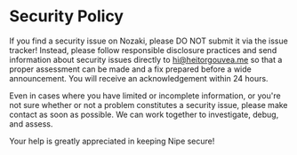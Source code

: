 # Security Policy

If you find a security issue on Nozaki, please DO NOT submit it via the issue tracker! Instead, please follow responsible disclosure practices and send information about security issues directly to hi@heitorgouvea.me so that a proper assessment can be made and a fix prepared before a wide announcement. You will receive an acknowledgement within 24 hours.

Even in cases where you have limited or incomplete information, or you're not sure whether or not a problem constitutes a security issue, please make contact as soon as possible. We can work together to investigate, debug, and assess.

Your help is greatly appreciated in keeping Nipe secure!
